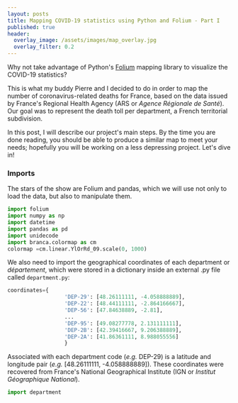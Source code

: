 ```yaml
---
layout: posts
title: Mapping COVID-19 statistics using Python and Folium - Part I
published: true
header:
  overlay_image: /assets/images/map_overlay.jpg
  overlay_filter: 0.2
---
```


Why not take advantage of Python's [Folium](https://python-visualization.github.io/folium/index.html) mapping library to visualize the COVID-19 statistics?

This is what my buddy Pierre and I decided to do in order to map the number of coronavirus-related deaths for France, based on the data issued by France's Regional Health Agency (ARS or *Agence Régionale de Santé*). Our goal was to represent the death toll per department, a French territorial subdivision.

In this post, I will describe our project's main steps.
By the time you are done reading, you should be able to produce a similar map to meet your needs; hopefully you will be working on a less depressing project. Let's dive in!

### Imports

The stars of the show are Folium and pandas, which we will use not only to load the data, but also to manipulate them.

```python
import folium
import numpy as np
import datetime
import pandas as pd
import unidecode
import branca.colormap as cm
colormap =cm.linear.YlOrRd_09.scale(0, 1000)
```

We also need to import the geographical coordinates of each department or *département*, which were stored in a dictionary inside an external .py file called `department.py`:

```python
coordinates={                
                  'DEP-29': [48.26111111, -4.058888889], 
                  'DEP-22': [48.44111111, -2.864166667], 
                  'DEP-56': [47.84638889, -2.81], 
                  ...
                  'DEP-95': [49.08277778, 2.131111111],
                  'DEP-2B': [42.39416667, 9.206388889],
                  'DEP-2A': [41.86361111, 8.988055556]
                  }                  
```

Associated with each department code (*e.g.* DEP-29) is a latitude and longitude pair (*e.g.*  [48.26111111, -4.058888889]). These coordinates were recovered from France's National Geographical Institute (IGN or *Institut Géographique National*).

```python
import department
```






